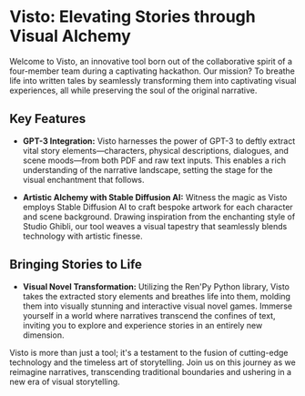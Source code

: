 # Visto: Elevating Stories through Visual Alchemy

Welcome to Visto, an innovative tool born out of the collaborative spirit of a four-member team during a captivating hackathon. Our mission? To breathe life into written tales by seamlessly transforming them into captivating visual experiences, all while preserving the soul of the original narrative.

## Key Features

- **GPT-3 Integration:** Visto harnesses the power of GPT-3 to deftly extract vital story elements—characters, physical descriptions, dialogues, and scene moods—from both PDF and raw text inputs. This enables a rich understanding of the narrative landscape, setting the stage for the visual enchantment that follows.

- **Artistic Alchemy with Stable Diffusion AI:** Witness the magic as Visto employs Stable Diffusion AI to craft bespoke artwork for each character and scene background. Drawing inspiration from the enchanting style of Studio Ghibli, our tool weaves a visual tapestry that seamlessly blends technology with artistic finesse.

## Bringing Stories to Life

- **Visual Novel Transformation:** Utilizing the Ren'Py Python library, Visto takes the extracted story elements and breathes life into them, molding them into visually stunning and interactive visual novel games. Immerse yourself in a world where narratives transcend the confines of text, inviting you to explore and experience stories in an entirely new dimension.

Visto is more than just a tool; it's a testament to the fusion of cutting-edge technology and the timeless art of storytelling. Join us on this journey as we reimagine narratives, transcending traditional boundaries and ushering in a new era of visual storytelling.
